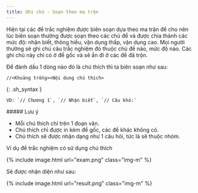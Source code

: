 ```yaml
---
title: Ghi chú - Soạn theo ma trận
---
```


Hiện tại các đề trắc nghiệm được biên soạn dựa theo ma trận đề cho nên lúc biên soạn thường được soạn theo các chủ đề và được chia thành các mức độ: nhận biết, thông hiểu, vận dụng thấp, vận dụng cao. Mọi người thường sẽ ghi chú câu trắc nghiệm đó thuộc chủ đề nào, mức độ nào. Các ghi chú này chỉ có ở đề gốc và sẽ ẩn đi ở các đề đã trộn.

Để đánh dấu 1 dòng nào đó là chú thích thì ta biên soạn như sau:
```
//<Khoảng trống><Nội dung chú thích>
```
{: .sh_syntax }

    VD: `// Chương 1`, `// Nhận biết`, `// Câu khó:`


<div class="note info">
##### Lưu ý

- Mỗi chú thích chỉ trên 1 đoạn văn.
- Chú thích chỉ được in kèm đề gốc, các đề khác không có.
- Chú thích sẽ được nhận dạng như 1 câu hỏi, tức là sẽ thuộc nhóm.

</div>

Ví dụ đề trắc nghiệm có sử dụng chú thích

{% include image.html url="exam.png" class="img-m" %}

Sẽ được nhận diện như sau:

{% include image.html url="result.png" class="img-m" %}